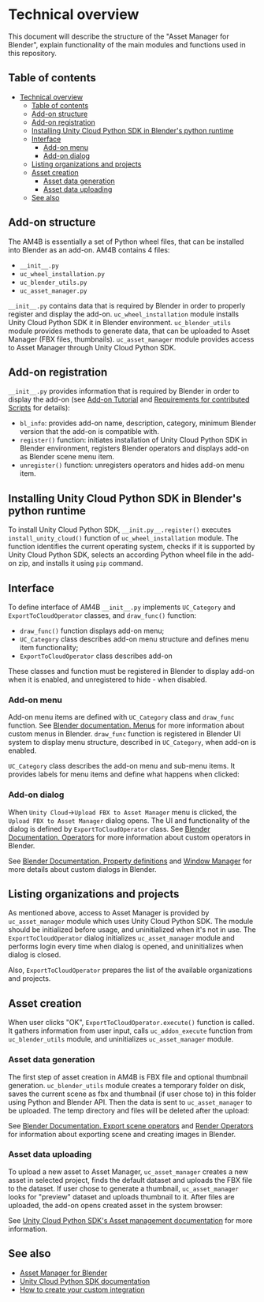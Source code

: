 # Technical overview

This document will describe the structure of the "Asset Manager for Blender", explain functionality of the main modules and functions used in this repository.

## Table of contents

- [Technical overview](#technical-overview)
  - [Table of contents](#table-of-contents)
  - [Add-on structure](#add-on-structure)
  - [Add-on registration](#add-on-registration)
  - [Installing Unity Cloud Python SDK in Blender's python runtime](#installing-unity-cloud-python-sdk-in-blenders-python-runtime)
  - [Interface](#interface)
    - [Add-on menu](#add-on-menu)
    - [Add-on dialog](#add-on-dialog)
  - [Listing organizations and projects](#listing-organizations-and-projects)
  - [Asset creation](#asset-creation)
    - [Asset data generation](#asset-data-generation)
    - [Asset data uploading](#asset-data-uploading)
  - [See also](#see-also)
  
## Add-on structure

The AM4B is essentially a set of Python wheel files, that can be installed into Blender as an add-on.
AM4B contains 4 files:
- `__init__.py`
- `uc_wheel_installation.py`
- `uc_blender_utils.py`
- `uc_asset_manager.py`

`__init__.py` contains data that is required by Blender in order to properly register and display the add-on.
`uc_wheel_installation` module installs Unity Cloud Python SDK it in Blender environment.
`uc_blender_utils` module provides methods to generate data, that can be uploaded to Asset Manager (FBX files, thumbnails).
`uc_asset_manager` module provides access to Asset Manager through Unity Cloud Python SDK.

## Add-on registration

`__init__.py` provides information that is required by Blender in order to display the add-on (see [Add-on Tutorial](https://docs.blender.org/manual/en/latest/advanced/scripting/addon_tutorial.html#what-is-an-add-on) and [Requirements for contributed Scripts](https://wiki.blender.org/wiki/Process/Addons/Guidelines) for details):
- `bl_info`: provides add-on name, description, category, minimum Blender version that the add-on is compatible with.
- `register()` function: initiates installation of Unity Cloud Python SDK in Blender environment, registers Blender operators and displays add-on as Blender scene menu item.
- `unregister()` function: unregisters operators and hides add-on menu item.

## Installing Unity Cloud Python SDK in Blender's python runtime

To install Unity Cloud Python SDK, `__init.py__.register()` executes `install_unity_cloud()` function of `uc_wheel_installation` module. The function identifies the current operating system, checks if it is supported by Unity Cloud Python SDK, selects an according Python wheel file in the add-on zip, and installs it using `pip` command.


## Interface

To define interface of AM4B `__init__.py` implements `UC_Category` and `ExportToCloudOperator` classes, and `draw_func()` function:
- `draw_func()` function displays add-on menu;
- `UC_Category` class describes add-on menu structure and defines menu item functionality;
- `ExportToCloudOperator` class describes add-on

These classes and function must be registered in Blender to display add-on when it is enabled, and unregistered to hide - when disabled.

### Add-on menu

Add-on menu items are defined with `UC_Category` class and `draw_func` function. See [Blender documentation. Menus](https://docs.blender.org/api/current/bpy.types.Menu.html#menu-bpy-struct) for more information about custom menus in Blender.
`draw_func` function is registered in Blender UI system to display menu structure, described in `UC_Category`, when add-on is enabled.

`UC_Category` class describes the add-on menu and sub-menu items. It provides labels for menu items and define what happens when clicked:

### Add-on dialog

When `Unity Cloud`->`Upload FBX to Asset Manager` menu is clicked, the `Upload FBX to Asset Manager` dialog opens. The UI and functionality of the dialog is defined by `ExportToCloudOperator` class. See [Blender Documentation. Operators](https://docs.blender.org/api/current/bpy.ops.html) for more information about custom operators in Blender.

See [Blender Documentation. Property definitions](https://docs.blender.org/api/current/bpy.props.html) and [Window Manager](https://docs.blender.org/api/current/bpy.types.WindowManager.html) for more details about custom dialogs in Blender.

## Listing organizations and projects

As mentioned above, access to Asset Manager is provided by `uc_asset_manager` module which uses Unity Cloud Python SDK. The module should be initialized before usage, and uninitialized when it's not in use. The `ExportToCloudOperator` dialog initializes `uc_asset_manager` module and performs login every time when dialog is opened, and uninitializes when dialog is closed.

Also, `ExportToCloudOperator` prepares the list of the available organizations and projects.     

## Asset creation

When user clicks "OK", `ExportToCloudOperator.execute()` function is called. It gathers information from user input, calls `uc_addon_execute` function from `uc_blender_utils` module, and uninitializes `uc_asset_manager` module.

### Asset data generation

The first step of asset creation in AM4B is FBX file and optional thumbnail generation. `uc_blender_utils` module creates a temporary folder on disk, saves the current scene as fbx and thumbnail (if user chose to) in this folder using Python and Blender API. Then the data is sent to `uc_asset_manager` to be uploaded. The temp directory and files will be deleted after the upload:

See [Blender Documentation. Export scene operators](https://docs.blender.org/api/current/bpy.ops.export_scene.html#module-bpy.ops.export_scene) and [Render Operators](https://docs.blender.org/api/current/bpy.ops.render.html#module-bpy.ops.render) for information about exporting scene and creating images in Blender.

### Asset data uploading

To upload a new asset to Asset Manager, `uc_asset_manager` creates a new asset in selected project, finds the default dataset and uploads the FBX file to the dataset. If user chose to generate a thumbnail, `uc_asset_manager` looks for "preview" dataset and uploads thumbnail to it. After files are uploaded, the add-on opens created asset in the system browser:

See [Unity Cloud Python SDK's Asset management documentation](https://docs.unity3d.com/docs-asset-manager/manual/python-sdk-managing_assets.html) for more information.

## See also

- [Asset Manager for Blender](../README.md)
- [Unity Cloud Python SDK documentation](https://docs.unity3d.com/docs-asset-manager/manual/python-sdk-index.html)
- [How to create your custom integration](https://docs.unity3d.com/docs-asset-manager/manual/integration-how-to-create-your-own.html)